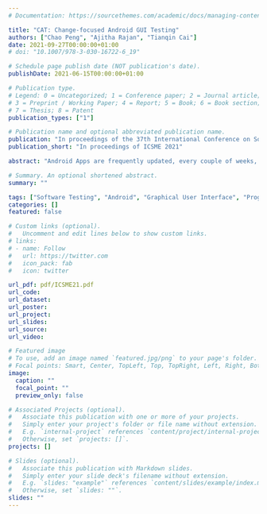 ```yaml
---
# Documentation: https://sourcethemes.com/academic/docs/managing-content/

title: "CAT: Change-focused Android GUI Testing"
authors: ["Chao Peng", "Ajitha Rajan", "Tianqin Cai"]
date: 2021-09-27T00:00:00+01:00
# doi: "10.1007/978-3-030-16722-6_19"

# Schedule page publish date (NOT publication's date).
publishDate: 2021-06-15T00:00:00+01:00

# Publication type.
# Legend: 0 = Uncategorized; 1 = Conference paper; 2 = Journal article;
# 3 = Preprint / Working Paper; 4 = Report; 5 = Book; 6 = Book section;
# 7 = Thesis; 8 = Patent
publication_types: ["1"]

# Publication name and optional abbreviated publication name.
publication: "In proceedings of the 37th International Conference on Software Maintenance and Evolution (ICSME 2021)"
publication_short: "In proceedings of ICSME 2021"

abstract: "Android Apps are frequently updated, every couple of weeks, to keep up with changing user, hardware and business demands. Correctness of App updates is checked through extensive testing. Recent research has proposed tools for automated GUI event generation in Android Apps. These techniques, however, are not efficient at checking App updates as the generated GUI events do not prioritise updates, and instead explore other App behaviours. We address this need in this paper with CAT (Change-focused Android GUI Testing). For App updates, at the source code or GUI level, CAT performs change impact analysis to identify GUI elements affected by the update. CAT then generates GUI event sequences to interact with the affected GUI elements. Our empirical evaluations using 21 publicly available open source and 2 commercial Android Apps demonstrate that CAT is able to automatically identify GUI elements affected by App updates, generate and execute GUI event sequences focusing on change-affected GUI elements. Comparison with two popular GUI event generation tools, DroidBot and DroidMate, revealed that CAT was more effective at interacting with the change-affected GUI elements. Finally, CAT was able to detect previously unknown change-related bugs in two open source Apps. Developers of the commercial Apps found CAT was more effective than their in-house GUI testing tool in interacting with changed elements and faster at detecting seeded bugs."

# Summary. An optional shortened abstract.
summary: ""

tags: ["Software Testing", "Android", "Graphical User Interface", "Program Analysis"]
categories: []
featured: false

# Custom links (optional).
#   Uncomment and edit lines below to show custom links.
# links:
# - name: Follow
#   url: https://twitter.com
#   icon_pack: fab
#   icon: twitter

url_pdf: pdf/ICSME21.pdf
url_code:
url_dataset:
url_poster:
url_project:
url_slides:
url_source:
url_video:

# Featured image
# To use, add an image named `featured.jpg/png` to your page's folder. 
# Focal points: Smart, Center, TopLeft, Top, TopRight, Left, Right, BottomLeft, Bottom, BottomRight.
image:
  caption: ""
  focal_point: ""
  preview_only: false

# Associated Projects (optional).
#   Associate this publication with one or more of your projects.
#   Simply enter your project's folder or file name without extension.
#   E.g. `internal-project` references `content/project/internal-project/index.md`.
#   Otherwise, set `projects: []`.
projects: []

# Slides (optional).
#   Associate this publication with Markdown slides.
#   Simply enter your slide deck's filename without extension.
#   E.g. `slides: "example"` references `content/slides/example/index.md`.
#   Otherwise, set `slides: ""`.
slides: ""
---
```

